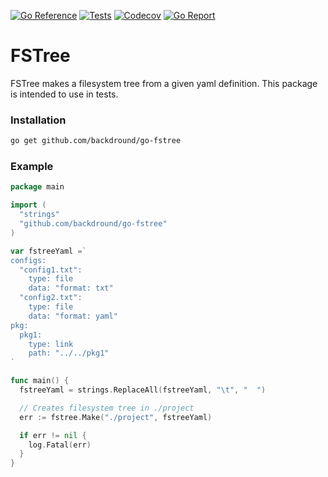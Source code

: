 [![Go Reference](https://img.shields.io/badge/go-reference-%2300ADD8?style=flat-square)](https://pkg.go.dev/github.com/backdround/go-fstree)
[![Tests](https://img.shields.io/github/workflow/status/backdround/go-fstree/tests?label=tests&style=flat-square)](https://github.com/backdround/go-fstree/actions)
[![Codecov](https://img.shields.io/codecov/c/github/backdround/go-fstree?style=flat-square)](https://app.codecov.io/gh/backdround/go-fstree/)
[![Go Report](https://goreportcard.com/badge/github.com/backdround/go-fstree?style=flat-square)](https://goreportcard.com/report/github.com/backdround/go-fstree)
# FSTree

FSTree makes a filesystem tree from a given yaml definition. This
package is intended to use in tests.

### Installation

```bash
go get github.com/backdround/go-fstree
```

### Example

```go
package main

import (
  "strings"
  "github.com/backdround/go-fstree"
)

var fstreeYaml =`
configs:
  "config1.txt":
    type: file
    data: "format: txt"
  "config2.txt":
    type: file
    data: "format: yaml"
pkg:
  pkg1:
    type: link
    path: "../../pkg1"
`

func main() {
  fstreeYaml = strings.ReplaceAll(fstreeYaml, "\t", "  ")

  // Creates filesystem tree in ./project
  err := fstree.Make("./project", fstreeYaml)

  if err != nil {
    log.Fatal(err)
  }
}
```
